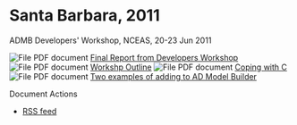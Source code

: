 #  Santa Barbara, 2011

ADMB Developers' Workshop, NCEAS, 20-23 Jun 2011

![File PDF document][1] [Final Report from Developers Workshop][2]
![File PDF document][1] [Workshp Outline][3]
![File PDF document][1] [Coping with C ][4]
![File PDF document][1] [Two examples of adding to AD Model Builder][5]

Document Actions

* [RSS feed][6]

[1]: http://www.admb-project.org/pdf.png
[2]: santa-barbara-2011/ADMBDevelopersWorkshpReport.pdf/view.html
[3]: santa-barbara-2011/Develper-workshop-outline.pdf/view.html
[4]: santa-barbara-2011/coping_with_cpp.pdf/view.html
[5]: santa-barbara-2011/twoAdditions.pdf/view.html
[6]: santa-barbara-2011/RSS ""
